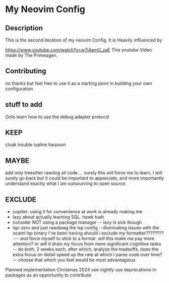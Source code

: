 # My Neovim Config

## Description

This is the second iteration of my neovim Config.
It is Heavily influenced by 

https://www.youtube.com/watch?v=w7i4amO_zaE
This youtube Video made by The Primeagen.


## Contributing
no thanks
but feel free to use it as a starting point in building your own configuration

## stuff to add

Octo
learn how to use the debug adapter protocol

## KEEP
cloak
trouble
lualine
harpoon

## MAYBE

add only treesitter
rawdog all code.... surely this will force me to learn, I will surely go back
but it could be important to appreciate, and more importantly understand exactly what 
I am outsourcing to open source.

## EXCLUDE
- copilot- using it for convenience at work is already  making me 
- lazy about actually learning SQL. hawk tuah
- consider NOT using a package manager -- lazy is sick though
- lsp-zero and just rawdawg the lsp config --illuminating issues with the ocaml lsp binary I've been having
should i exclude my formatter????????--- and force myself to stick to a format. 
will this make me pay more attention? or will it drain my focus from more significant cognitive tasks
-- do both, 2 weeks each, after which, analyze the tradeoffs, does the extra focus on detail speed up the rate at which I parse code over time?
-- choose that which you feel would be most advantagious
  


Planned implementation Christmas 2024
use nightly
use deprecations in packages as an opportunity to contribute

